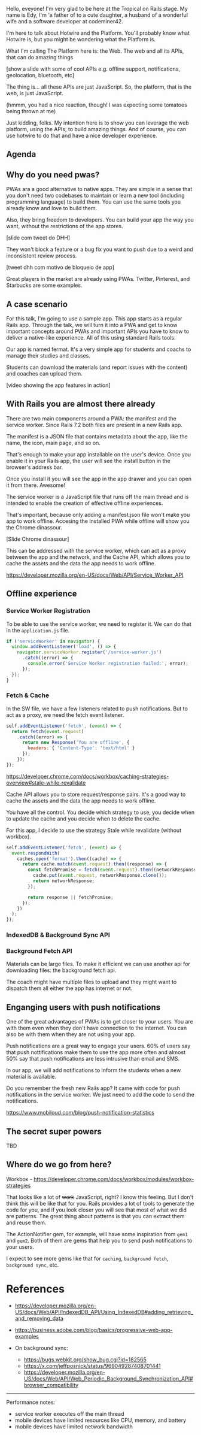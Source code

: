 Hello, eveyone! I'm very glad to be here at the Tropical on Rails stage.
My name is Edy, I'm 'a father of to a cute daughter, a husband of a wonderful
wife and a software developer at codeminer42.

I'm here to talk about Hotwire and the Platform. You'll probably know what Hotwire is, but you might be wondering what
the Platform is.

What I'm calling The Platform here is: the Web. The web and all its APIs, that can do amazing things

[show a slide with some of cool APIs e.g. offline support, notifications, geolocation, bluetooth, etc]

The thing is... all these APIs are just JavaScript. So, the platform, that is the web, is just JavaScript.

(hmmm, you had a nice reaction, though! I was expecting some tomatoes being thrown at me)

Just kidding, folks. My intention here is to show you can leverage the web platform, using the APIs, to build amazing things. And of
course, you can use hotwire to do that and have a nice developer experience.

## Agenda

<!-- - Why you need PWAs? -->
<!--     - DHH's tweet mentioning the importance of PWAs -->
<!-- - How to quickly turn your Rails app into a PWA -->
<!-- - The sample app -->
<!-- - Offline experience -->
<!-- - Enganging users with push notifications -->
<!-- - Cool stuff you can do with PWAs -->
<!-- - Demo and Expectations -->

## Why do you need pwas?

PWAs ara a good alternative to native apps. They are simple in a sense that you don't need two codebases to maintain or
learn a new tool (including programming language) to build them. You can use the same tools you already know and love to 
build them.

Also, they bring freedom to developers. You can build your app the way you want, without the restrictions of the app
stores.

[slide com tweet do DHH]

They won't block a feature or a bug fix you want to push due to a weird and inconsistent review process.

[tweet dhh com motivo de bloqueio de app]

Great players in the market are already using PWAs. Twitter, Pinterest, and Starbucks are some examples.

## A case scenario

For this talk, I'm going to use a sample app. This app starts as a regular Rails app. Through the talk, we will turn it 
into a PWA and get to know important concepts around PWAs and important APIs you have to know to deliver a native-like
experience. All of this using standard Rails tools.

Our app is named fermat. It's a very simple app for students and coachs to manage their studies and classes.

Students can download the materials (and report issues with the content) and coaches can upload them.

[video showing the app features in action]

<!-- The app is a Rails app with Hotwire and Tailwind CSS. That's a regular Rails app. But with what we've seen so far we can turn it into a PWA. -->
<!-- [show a demo where the app says it does not have internet connection] -->
<!-- It doesn't deliver a whole package of offline features but showing a message is a good start. -->


## With Rails you are almost there already

There are two main components around a PWA: the manifest and the service worker. Since Rails 7.2 both files are present in a new Rails app.

The manifest is a JSON file that contains metadata about the app, like the name, the icon, main page, and so on.

That's enough to make your app installable on the user's device. Once you enable it in your Rails app, the user will see the install button in the browser's address bar.

Once you install it you will see the app in the app drawer and you can open it from there. Awesome!

The service worker is a JavaScript file that runs off the main thread and is intended to enable the creation of effective offline experiences.

That's important, because only adding a manifest.json file won't make you app to work offline. Accesing the installed PWA while offline will show you the Chrome dinassour.

[Slide Chrome dinassour]

This can be addressed with the service worker, which can act as a proxy between the app and the network, and the Cache API, which allows you to cache the assets and the data the app needs to work offline.

https://developer.mozilla.org/en-US/docs/Web/API/Service_Worker_API

<!-- User will be able to install the app but it won't deliver a good experience if the user is offline. When you are using -->
<!-- a native app either in mobile or desktop, you expect it to work offline. At least, for features the really need internet -->
<!-- connection, you want to receive a message saying that you need to be online to use that feature, not this ugly Chrome -->
<!-- dinassour. -->
<!-- We will address this issue in a sec. -->

<!-- The other component is the service worker. It is a JavaScript file that runs off the main thread and acts as a proxy -->
<!-- between the app and the network. It allows us to cache the assets and the data the app needs to work offline. -->

<!-- To address that issue, we need a way to cache the assets and the data the app needs to work offline. To cache things, we -->
<!-- need some component in the middle that will intercept the requests and decide if it should go to the network or to the -->
<!-- cache. -->

<!-- That component is the service worker. This is a JavaScript file but it is a simple one. It runs off the main thread and -->
<!-- just has a bunch of event listeners. -->

<!-- In this default file provided by Rails, we have a few listeners related to push notifications. But to act as a proxy, we -->
<!-- need the fetch event listener. This with the Cache API will allow us to cache the assets and the data. -->

## Offline experience

### Service Worker Registration

To be able to use the service worker, we need to register it. We can do that in the `application.js` file.

```js
if ('serviceWorker' in navigator) {
  window.addEventListener('load', () => {
    navigator.serviceWorker.register('/service-worker.js')
      .catch((error) => {
        console.error('Service Worker registration failed:', error);
      });
  });
}
```

### Fetch & Cache

In the SW file, we have a few listeners related to push notifications. But to act as a proxy, we need the fetch event listener.

```js
self.addEventListener('fetch', (event) => {
  return fetch(event.request)
    .catch((error) => {
      return new Response('You are offline', {
        headers: { 'Content-Type': 'text/html' }
      });
    });
});
```

https://developer.chrome.com/docs/workbox/caching-strategies-overview#stale-while-revalidate

Cache API allows you to store request/response pairs. It's a good way to cache the assets and the data the app needs to work offline.

You have all the control. You decide which strategy to use, you decide when to update the cache and you decide when to delete the cache.

For this app, I decide to use the strategy Stale while revalidate (without workbox).

```js
self.addEventListener('fetch', (event) => {
  event.respondWith(
    caches.open('fermat').then((cache) => {
      return cache.match(event.request).then((response) => {
        const fetchPromise = fetch(event.request).then((networkResponse) => {
          cache.put(event.request, networkResponse.clone());
          return networkResponse;
        });

        return response || fetchPromise;
      });
    })
  );
});
```

### IndexedDB & Background Sync API

### Background Fetch API

Materials can be large files. To make it efficient we can use another api for downloading files: the background fetch api.

The coach might have multiple files to upload and they might want to dispatch them all either the app has internet or not.

## Enganging users with push notifications

One of the great advantages of PWAs is to get closer to your users. You are with them even when they don't have
connection to the internet. You can also be with them when they are not using your app.

Push notifications are a great way to engage your users. 60% of users say that push nottifications make them to use the
app more often and almost 50% say that push notifications are less intrusive than email and SMS.

In our app, we will add notifications to inform the students when a new material is available.

Do you remember the fresh new Rails app? It came with code for push notifications in the service worker. We just need to 
add the code to send the notifications.

https://www.mobiloud.com/blog/push-notification-statistics

## The secret super powers

TBD

## Where do we go from here?

Workbox - https://developer.chrome.com/docs/workbox/modules/workbox-strategies

That looks like a lot of ~~work~~ JavaScript, right? I know this feeling. But I don't think this will be like that for
you. Rails provides a lot of tools to generate the code for you, and if you look closer you will see that most of what
we did are patterns. The great thing about patterns is that you can extract them and reuse them.

The ActionNotifier gem, for example, will have some inspiration from `gem1` and `gem2`. Both of them are gems that help
you to send push notifications to your users.

I expect to see more gems like that for `caching`, `background fetch`, `background sync`, etc.

# References

- https://developer.mozilla.org/en-US/docs/Web/API/IndexedDB_API/Using_IndexedDB#adding_retrieving_and_removing_data
- https://business.adobe.com/blog/basics/progressive-web-app-examples

- On background sync:
    - https://bugs.webkit.org/show_bug.cgi?id=182565
    - https://x.com/jeffposnick/status/969049287408701441
    - https://developer.mozilla.org/en-US/docs/Web/API/Web_Periodic_Background_Synchronization_API#browser_compatibility

---

Performance notes:

- service worker executes off the main thread
- mobile devices have limited resources like CPU, memory, and battery
- mobile devices have limited network bandwidth
